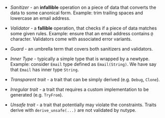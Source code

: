
* _Sanitizer_ - an **infallible** operation on a piece of data that converts the data to some canonical form.
Example: trim trailing spaces and lowercase an email address.

* _Validator_ - a **fallible** operation, that checks if a piece of data matches some given rules.
Example: ensure that an email address contains `@` character. Validators come with associated error variants.

* _Guard_ - an umbrella term that covers both sanitizers and validators.

* _Inner Type_ - typically a simple type that is wrapped by a newtype.
Example: consider `Email` type defined as `Email(String)`. We have say that `Email` has inner type `String`.

* _Transparent trait_ - a trait that can be simply derived (e.g. `Debug`, `Clone`).
* _Irregular trait_ - a trait that requires a custom implementation to be generated (e.g. `TryFrom`).
* _Unsafe trait_ - a trait that potentially may violate the constraints. Traits derive with `derive_unsafe(...)` are not validated by nutype.
